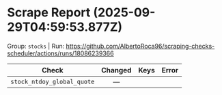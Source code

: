 # Scrape Report (2025-09-29T04:59:53.877Z)

Group: `stocks`  |  Run: https://github.com/AlbertoRoca96/scraping-checks-scheduler/actions/runs/18086239366

| Check | Changed | Keys | Error |
|---|:---:|:--|:--|
| `stock_ntdoy_global_quote` | — |  |  |
